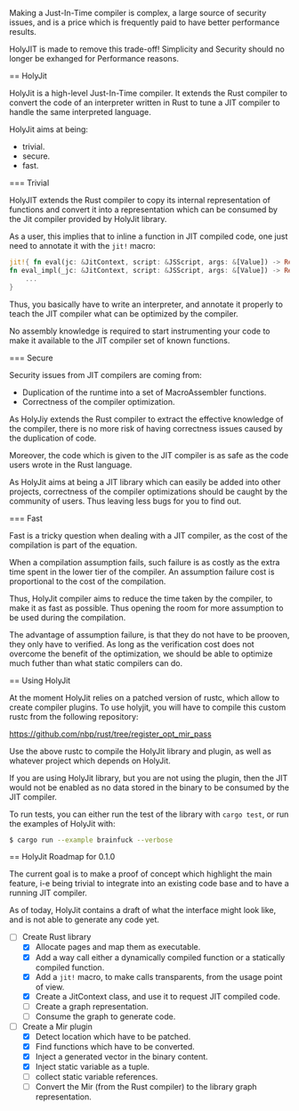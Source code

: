 Making a Just-In-Time compiler is complex, a large source of security
issues, and is a price which is frequently paid to have better performance
results.

HolyJIT is made to remove this trade-off! Simplicity and Security should no
longer be exhanged for Performance reasons.

== HolyJit

HolyJit is a high-level Just-In-Time compiler. It extends the Rust compiler
to convert the code of an interpreter written in Rust to tune a JIT compiler
to handle the same interpreted language.

HolyJit aims at being:
 * trivial.
 * secure.
 * fast.

=== Trivial

HolyJIT extends the Rust compiler to copy its internal representation of
functions and convert it into a representation which can be consumed by the
Jit compiler provided by HolyJit library.

As a user, this implies that to inline a function in JIT compiled code, one
just need to annotate it with the `jit!` macro:

```rust
jit!{ fn eval(jc: &JitContext, script: &JSScript, args: &[Value]) -> Result<Value, Error> = eval_impl }
fn eval_impl(_jc: &JitContext, script: &JSScript, args: &[Value]) -> Result<Value, Error> {
    ...
}
```

Thus, you basically have to write an interpreter, and annotate it properly
to teach the JIT compiler what can be optimized by the compiler.

No assembly knowledge is required to start instrumenting your code to make
it available to the JIT compiler set of known functions.

=== Secure

Security issues from JIT compilers are coming from:
* Duplication of the runtime into a set of MacroAssembler functions.
* Correctness of the compiler optimization.

As HolyJiy extends the Rust compiler to extract the effective knowledge of
the compiler, there is no more risk of having correctness issues caused by
the duplication of code.

Moreover, the code which is given to the JIT compiler is as safe as the code
users wrote in the Rust language.

As HolyJit aims at being a JIT library which can easily be added into other
projects, correctness of the compiler optimizations should be caught by the
community of users. Thus leaving less bugs for you to find out.

=== Fast

Fast is a tricky question when dealing with a JIT compiler, as the cost of
the compilation is part of the equation.

When a compilation assumption fails, such failure is as costly as the extra
time spent in the lower tier of the compiler.  An assumption failure cost is
proportional to the cost of the compilation.

Thus, HolyJit compiler aims to reduce the time taken by the compiler, to
make it as fast as possible.  Thus opening the room for more assumption to
be used during the compilation.

The advantage of assumption failure, is that they do not have to be prooven,
they only have to verified.  As long as the verification cost does not
overcome the benefit of the optimization, we should be able to optimize much
futher than what static compilers can do.

== Using HolyJit

At the moment HolyJit relies on a patched version of rustc, which allow to
create compiler plugins.  To use holyjit, you will have to compile this
custom rustc from the following repository:

https://github.com/nbp/rust/tree/register_opt_mir_pass

Use the above rustc to compile the HolyJit library and plugin, as well as
whatever project which depends on HolyJit.

If you are using HolyJit library, but you are not using the plugin, then the
JIT would not be enabled as no data stored in the binary to be consumed by
the JIT compiler.

To run tests, you can either run the test of the library with `cargo test`,
or run the examples of HolyJit with:

```sh
$ cargo run --example brainfuck --verbose
```

== HolyJit Roadmap for 0.1.0

The current goal is to make a proof of concept which highlight the main
feature, i-e being trivial to integrate into an existing code base and to
have a running JIT compiler.

As of today, HolyJit contains a draft of what the interface might look like,
and is not able to generate any code yet.

- [ ] Create Rust library
  - [x] Allocate pages and map them as executable.
  - [x] Add a way call either a dynamically compiled function or a statically
        compiled function.
  - [x] Add a `jit!` macro, to make calls transparents, from the usage point
        of view.
  - [x] Create a JitContext class, and use it to request JIT compiled code.
  - [ ] Create a graph representation.
  - [ ] Consume the graph to generate code.

- [ ] Create a Mir plugin
  - [x] Detect location which have to be patched.
  - [x] Find functions which have to be converted.
  - [x] Inject a generated vector in the binary content.
  - [x] Inject static variable as a tuple.
  - [ ] collect static variable references.
  - [ ] Convert the Mir (from the Rust compiler) to the library graph representation.

